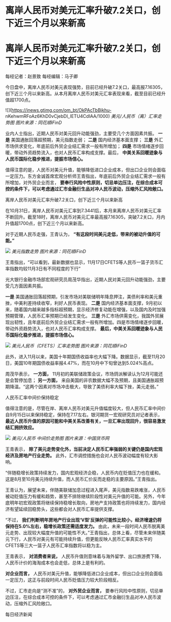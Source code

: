 # 离岸人民币对美元汇率升破7.2关口，创下近三个月以来新高

# 离岸人民币对美元汇率升破7.2关口，创下近三个月以来新高

每经记者：赵景致 每经编辑：马子卿

今日盘中，离岸人民币对美元表现强势，目前已经升破7.2关口，最高报7.16305，创下近三个月以来新高。从本月离岸人民币对美元汇率表现来看，截至目前已经升值超1700点。

![](https://inews.gtimg.com/om_bt/OkPAcTbBjkhu-
nKehwmRFoAz6KhD0vCjebDl_IETU4CdIAA/1000) _美元/人民币（离）汇率走势图 图片来源：同花顺iFinD_

业内人士指出，近期人民币对美元回升动能强劲，主要受几个方面因素共振。 **一是** 美国通胀回落超预期，美元指数走弱； **二是** 国内经济基本面支撑；
**三是** 外汇市场供求变化，年底前后外贸企业结汇需求一般有所增加； **四是** 市场情绪逐步回暖，带动外资趋势流入，也对人民币汇率构成支撑。最后，
**中美关系回暖迹象与人民币国际化稳步推进，提振市场信心。**

值得注意的是，人民币对美元升值，能够降低进口企业成本，但出口企业则会面临一定压力。东方金诚首席宏观分析师王青指出，年底前后外贸企业结汇需求一般有所增加，对外贸企业而言，
**要奉行风险中性原则，切忌单边压注，在综合成本可控的条件下，可以考虑通过汇市金融衍生品对冲人民币波动，压缩外汇风险敞口。**

离岸人民币对美元汇率升破7.2关口，创下近三个月以来新高

在10月31日，离岸人民币对美元汇率到7.3441后，本月来离岸人民币对美元汇率不断回升。截至18时，离岸人民币对美元汇率最高报7.16305，突破7.2关口，月内升值超1700点，创下近三个月以来新高。

对于近期人民币走强，王青认为， **“有这段时间美元走低，带来的被动升值的可能。”**

![](https://inews.gtimg.com/om_bt/Onar0fY7OSOIcyt7s8m1iUzItF17wmQr2N8Bw3CGd3f38AA/1000)
_美元指数走势 图片来源：同花顺iFinD_

王青指出，“可以看到，最新数据也显示，11月17日CFETS等人民币一篮子货币汇率指数均较11月3日有不同程度的下行”

光大银行金融市场部宏观研究员周茂华指出，近期人民对美元回升动能强劲，主要受几方面因素共振。

**一是** 美国通胀回落超预期，引发市场对美联储明年降息押注，美债利率和美元重挫，中美利差持续收窄，利好人民币表现。 **二是**
国内经济基本面支撑，9月初以来，随着国内越来越多指标超预期，显示经济修复动能在增强，以及国内及时加强预期管理，人民币汇率预期已经发生变化。 **三是**
外汇市场供需变化，我国外贸展现出韧性，且年底前后外贸企业结汇需求一般有所增加。四是市场情绪逐步回暖，带动外资趋势流入，也对人民币汇率构成支撑。
**最后，中美关系回暖迹象与人民币国际化稳步推进，提振市场信心。**

![](https://inews.gtimg.com/om_bt/OpeC0WiSY_LqhXYCHajdRwzClUdrvTXTVGL3XD4mN98x8AA/1000)
_美元人民币（CFETS）汇率走势图 图片来源：同花顺iFinD_

此外，进入11月以来，美国十年期国债收益率也大幅下降。数据显示，截至11月20日，美国10年期国债收益率报4.47%，而在10月中下旬曾达到5.024%高点。

周茂华表示， **一方面，** 11月初的美联储政策会议，市场鸽派解读认为12月可能还是会暂停加息； **另一方面，**
来自美国的非农数据大幅不及预期，且美国通胀超预期降温。“这两个因素对市场冲击极大，导致了美债利率大幅下挫，美元走弱。”

人民币汇率中间价保持稳定

值得注意的是，尽管在岸、离岸人民币对美元升值幅度较大，但人民币汇率中间价自9月15日以来保持稳定，保持在7.17左右。银河期货一宏观研究员对记者表示，
**最近人民币升值的原因可能和中美关系改善有关，一旦汇率出现回升，很容易激发结汇拥挤效应。**

![](https://inews.gtimg.com/om_bt/OVCrtTmC2jX1ZTPsv0Dm1SbbLtPOw7YSIWmVLCPqmserMAA/1000)
_美元/人民币 中间价走势图 图片来源：中国货币网_

王青表示， **除了美元走势变化外，当前决定人民币汇率强弱的关键仍是国内宏观经济及房地产行业走势。** 此外，汇市调控措施也会对人民币波动幅度有较大影响。

“伴随稳增长政策持续发力，国内宏观经济企稳，人民币内在贬值压力也在缓和。这是8月至10月美元持续升值，而人民币汇价反而走稳的主要原因。”王青指出。

王青认为，展望未来，伴随美联储加息过程进入尾声，美元指数易跌难涨，人民币被动贬值压力有缓和趋势，甚至不排除继续阶段性对美元升值的可能。另外，今年底明年初宏观政策将继续保持稳增长取向，房地产支持政策也将持续发力，国内经济有望延续回稳势头，这些都会对人民币汇率提供支撑。

“不过， **我们判断明年房地产行业出现‘V型’反弹的可能性比较小，经济增速仍将保持在5.0%左右，稳增长政策还需适度发力。**
由此，未来一段时间人民币脱离美元走势、出现较大幅度升值的可能性不大。”王青指出，总体上看，尽管未来伴随美元下行，人民币对美元有可能持续升值，但更能反映人民币汇率真实水平的CFETS等三大一篮子人民币汇率指数将以稳为主。

王青表示， **对消费者来说，** 人民币升值则意味着与海外留学、出口旅游费下降，人民币计价的海淘成本也会走低，总体上是有利的。

**对企业而言，** 人民币对美元升值，能够降低进口企业成本，但出口企业则会面临一定压力，这正与前段时间人民币贬值压力较大阶段相反。

不过，汇市走向是“测不准”的， **对外贸企业而言，**
要奉行风险中性原则，切忌单边压注，在综合成本可控的条件下，可以考虑通过汇市金融衍生品对冲人民币波动，压缩外汇风险敞口。

每日经济新闻

